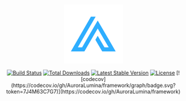 <p align="center">
<img src="https://raw.githubusercontent.com/AuroraLumina/.github/main/images/aurora.svg" width="160">
</p>

<p align="center">
<a href="https://github.com/auroralumina/framework/actions"><img src="https://github.com/auroralumina/framework/actions/workflows/tests.yml/badge.svg" alt="Build Status"></a>
<a href="https://packagist.org/packages/auroralumina/framework"><img src="https://img.shields.io/packagist/dt/auroralumina/framework" alt="Total Downloads"></a>
<a href="https://packagist.org/packages/auroralumina/framework"><img src="https://img.shields.io/packagist/v/auroralumina/framework" alt="Latest Stable Version"></a>
<a href="https://packagist.org/packages/auroralumina/framework"><img src="https://img.shields.io/packagist/l/auroralumina/framework" alt="License"></a>
[![codecov](https://codecov.io/gh/AuroraLumina/framework/graph/badge.svg?token=7J4M63C7G7)](https://codecov.io/gh/AuroraLumina/framework)
</p>
